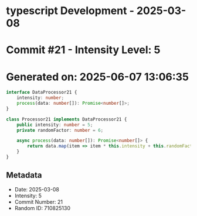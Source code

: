 ﻿# typescript Development - 2025-03-08
# Commit #21 - Intensity Level: 5
# Generated on: 2025-06-07 13:06:35
```typescript
interface DataProcessor21 {
    intensity: number;
    process(data: number[]): Promise<number[]>;
}

class Processor21 implements DataProcessor21 {
    public intensity: number = 5;
    private randomFactor: number = 6;

    async process(data: number[]): Promise<number[]> {
        return data.map(item => item * this.intensity + this.randomFactor);
    }
}
```
## Metadata
- Date: 2025-03-08
- Intensity: 5
- Commit Number: 21
- Random ID: 710825130
